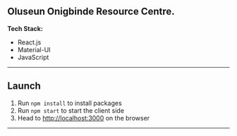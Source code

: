 ## Oluseun Onigbinde Resource Centre.

**Tech Stack:**

- React.js
- Material-UI
- JavaScript

---

## Launch

1. Run `npm install` to install packages
2. Run `npm start` to start the client side
3. Head to [http://localhost:3000](http://localhost:3000) on the browser

---
